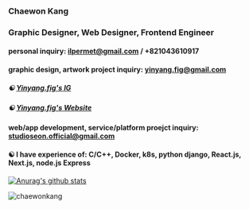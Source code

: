 ### Chaewon Kang
### Graphic Designer, Web Designer, Frontend Engineer

#### personal inquiry: ilpermet@gmail.com / +821043610917

#### graphic design, artwork project inquiry: yinyang.fig@gmail.com

##### ☯️ [Yinyang.fig's IG](https://instagram.com/yinyang.fig)

##### ☯️ [Yinyang.fig's Website](https://yin-yang.work)

#### web/app development, service/platform proejct inquiry: studioseon.official@gmail.com

#### ☯️ I have experience of: C/C++, Docker, k8s, python django, React.js, Next.js, node.js Express

[![Anurag's github stats](https://github-readme-stats.vercel.app/api?username=chaewonkang&show_icons=true&theme=vue)](https://github.com/anuraghazra/github-readme-stats)

<p><img align="center" src="https://github-readme-stats.vercel.app/api/top-langs?username=chaewonkang&show_icons=true&locale=en&layout=compact" alt="chaewonkang" /></p>

